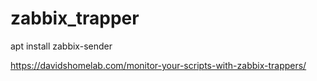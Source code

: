 # zabbix_trapper

apt install zabbix-sender

https://davidshomelab.com/monitor-your-scripts-with-zabbix-trappers/
